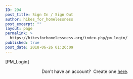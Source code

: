 ```yaml
---
ID: 294
post_title: Sign In / Sign Out
author: hikes_for_homelessness
post_excerpt: ""
layout: page
permalink: >
  https://hikesforhomelessness.org/index.php/pm_login/
published: true
post_date: 2018-06-26 01:26:09
---
```

[PM_Login]

<center>Don't have an account?  Create one <a href="https://hikesforhomelessness.org/index.php/pm_registration/">here</a>.</center>